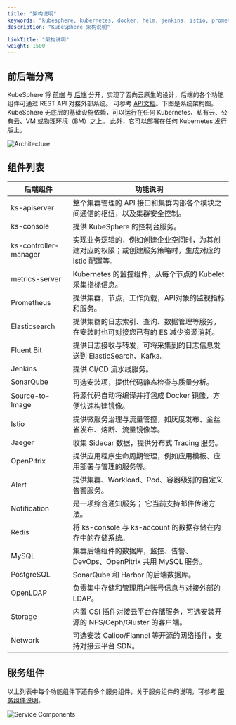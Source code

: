 ```yaml
---
title: "架构说明"
keywords: "kubesphere, kubernetes, docker, helm, jenkins, istio, prometheus, devops, service mesh，架构说明，架构"
description: "KubeSphere 架构说明"

linkTitle: "架构说明"
weight: 1500
---
```


## 前后端分离

KubeSphere 将 [前端](https://github.com/kubesphere/console) 与 [后端](https://github.com/kubesphere/kubesphere) 分开，实现了面向云原生的设计，后端的各个功能组件可通过 REST API 对接外部系统。 可参考 [API文档](../../api-reference/api-docs/)。下图是系统架构图。 KubeSphere 无底层的基础设施依赖，可以运行在任何 Kubernetes、私有云、公有云、VM 或物理环境（BM）之上。 此外，它可以部署在任何 Kubernetes 发行版上。

![Architecture](https://pek3b.qingstor.com/kubesphere-docs/png/20190810073322.png)

## 组件列表

| 后端组件 | 功能说明 |
|---|---|
| ks-apiserver | 整个集群管理的 API 接口和集群内部各个模块之间通信的枢纽，以及集群安全控制。|
| ks-console | 提供 KubeSphere 的控制台服务。|
| ks-controller-manager | 实现业务逻辑的，例如创建企业空间时，为其创建对应的权限；或创建服务策略时，生成对应的 Istio 配置等。|
| metrics-server | Kubernetes 的监控组件，从每个节点的 Kubelet 采集指标信息。|
| Prometheus | 提供集群，节点，工作负载，API对象的监视指标和服务。|
| Elasticsearch | 提供集群的日志索引、查询、数据管理等服务，在安装时也可对接您已有的 ES 减少资源消耗。|
| Fluent Bit | 提供日志接收与转发，可将采集到的⽇志信息发送到 ElasticSearch、Kafka。 |
| Jenkins | 提供 CI/CD 流水线服务。|
| SonarQube | 可选安装项，提供代码静态检查与质量分析。|
| Source-to-Image | 将源代码自动将编译并打包成 Docker 镜像，方便快速构建镜像。|
| Istio | 提供微服务治理与流量管控，如灰度发布、金丝雀发布、熔断、流量镜像等。|
| Jaeger | 收集 Sidecar 数据，提供分布式 Tracing 服务。|
| OpenPitrix | 提供应用程序生命周期管理，例如应用模板、应用部署与管理的服务等。|
| Alert | 提供集群、Workload、Pod、容器级别的自定义告警服务。|
| Notification | 是一项综合通知服务； 它当前支持邮件传递方法。|
| Redis | 将 ks-console 与 ks-account 的数据存储在内存中的存储系统。|
| MySQL | 集群后端组件的数据库，监控、告警、DevOps、OpenPitrix 共用 MySQL 服务。|
| PostgreSQL | SonarQube 和 Harbor 的后端数据库。|
| OpenLDAP | 负责集中存储和管理用户账号信息与对接外部的 LDAP。|
| Storage | 内置 CSI 插件对接云平台存储服务，可选安装开源的 NFS/Ceph/Gluster 的客户端。|
| Network | 可选安装 Calico/Flannel 等开源的网络插件，支持对接云平台 SDN。|

## 服务组件

以上列表中每个功能组件下还有多个服务组件，关于服务组件的说明，可参考 [服务组件说明](../../pluggable-components/)。

![Service Components](https://pek3b.qingstor.com/kubesphere-docs/png/20191017163549.png)
